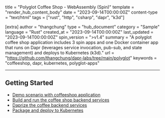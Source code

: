 title = "Polyglot Coffee Shop - WebAssembly (Spin)"
template = "render_hub_content_body"
date = "2023-09-14T00:00:00Z"
content-type = "text/html"
tags = ["rust", "http", "csharp", "dapr", "k3d"]

[extra]
author = "thangchung"
type = "hub_document"
category = "Sample"
language = "Rust"
created_at = "2023-09-14T00:00:00Z"
last_updated = "2023-09-14T00:00:00Z"
spin_version = ">v1.4"
summary =  "A polyglot coffee shop application includes 3 spin apps and one Docker container app that runs on Dapr (leverages service invocation, pub-sub, and state management) and deploys to Kubernetes (k3d)."
url = "https://github.com/thangchung/dapr-labs/tree/main/polyglot"
keywords = "coffeeshop, dapr, kubernetes, polyglot-apps"

---

## Getting Started

- [Demo scenario with coffeeshop application](https://dev.to/thangchung/webassembly-docker-container-dapr-and-kubernetes-better-together-part-1-demo-scenario-with-coffeeshop-application-28i2)
- [Build and run the coffee shop backend services](https://dev.to/thangchung/webassembly-docker-container-dapr-and-kubernetes-better-together-part-2-build-and-run-the-coffee-shop-backend-services-3c0e)
- [Daprize the coffee backend services](https://dev.to/thangchung/webassembly-docker-container-dapr-and-kubernetes-better-together-part-3-daprize-the-coffee-backend-services-239n)
- [Package and deploy to Kubernetes](https://dev.to/thangchung/webassembly-docker-container-dapr-and-kubernetes-better-together-part-4-package-and-deploy-to-kubernetes-4bi8)

